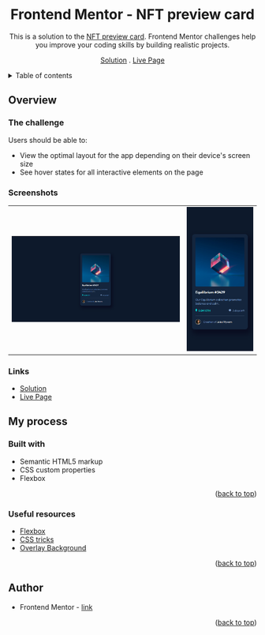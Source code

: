 <div align="center">

# Frontend Mentor - NFT preview card

This is a solution to the [NFT preview card](https://www.frontendmentor.io/challenges/nft-preview-card-component-SbdUL_w0U). Frontend Mentor challenges help you improve your coding skills by building realistic projects.

[Solution][solution-url] . [Live Page][live-page]

</div>

<details>
<summary>Table of contents</summary>

-   [Overview](#overview)
    -   [The challenge](#the-challenge)
    -   [Screenshots](#screenshots)
    -   [Links](#links)
-   [My process](#my-process)
    -   [Built with](#built-with)
    -   [Useful resources](#useful-resources)
-   [Author](#author)

</details>

## Overview

### The challenge

Users should be able to:

-   View the optimal layout for the app depending on their device's screen size
-   See hover states for all interactive elements on the page

### Screenshots

<table>
        <tr>
            <td>
                <img src="./screens/desktop.png"
                    alt="Desktop solution" width="100%" title="Desktop solution"/>
            </td>
            <td>
                <img src="./screens/mobile.png"
                    alt="Mobile solution" title="Mobile solution" width="100%" />
            </td>
        </tr>
</table>

### Links

-   [Solution][solution-url]
-   [Live Page][live-page]

## My process

### Built with

-   Semantic HTML5 markup
-   CSS custom properties
-   Flexbox

<p align="right">(<a href="#top">back to top</a>)</p>

### Useful resources

-   [Flexbox](https://www.w3schools.com/css/css3_flexbox.asp)
-   [CSS tricks](https://css-tricks.com/almanac/properties/f/flex/)
-   [Overlay Background](https://www.w3schools.com/howto/howto_css_image_overlay_icon.asp)

<p align="right">(<a href="#top">back to top</a>)</p>

## Author

-   Frontend Mentor - [link](https://www.frontendmentor.io/profile/JCzyszczon)

<p align="right">(<a href="#top">back to top</a>)</p>

[live-page]: jczyszczon.github.io/nft-preview-card/
[solution-url]: https://www.frontendmentor.io/solutions/responsive-nft-preview-card-component-l2Ri4X-i77

